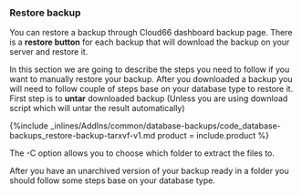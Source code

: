 


### Restore backup

You can restore a backup through Cloud66 dashboard backup page. There is a **restore button** for each backup that will download the backup on your server and restore it.  

In this section we are going to describe the steps you need to follow if you want to manually restore your backup. 
After you downloaded a backup you will need to follow couple of steps base on your database type to restore it. 
First step is to **untar**  downloaded backup (Unless you are using download script which will untar the result automatically)



{%include _inlines/AddIns/common/database-backups/code_database-backups_restore-backup-tarxvf-v1.md  product = include.product %}




The -C option allows you to choose which folder to extract the files to.

After you have an unarchived version of your backup ready in a folder you should follow some steps base on your database type.

